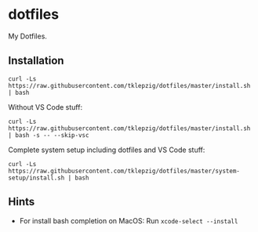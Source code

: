 # dotfiles

My Dotfiles.

## Installation

    curl -Ls https://raw.githubusercontent.com/tklepzig/dotfiles/master/install.sh | bash

Without VS Code stuff:

    curl -Ls https://raw.githubusercontent.com/tklepzig/dotfiles/master/install.sh | bash -s -- --skip-vsc

Complete system setup including dotfiles and VS Code stuff:
    
    curl -Ls https://raw.githubusercontent.com/tklepzig/dotfiles/master/system-setup/install.sh | bash

## Hints

- For install bash completion on MacOS: Run `xcode-select --install`
